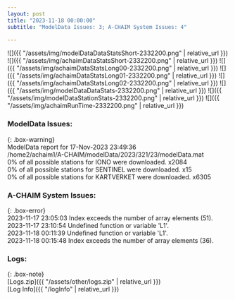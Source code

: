 ```yaml
---
layout: post
title: "2023-11-18 00:00:00"
subtitle: "ModelData Issues: 3; A-CHAIM System Issues: 4"

---
```


![]({{ "/assets/img/modelDataDataStatsShort-2332200.png" | relative_url }})
![]({{ "/assets/img/achaimDataStatsShort-2332200.png" | relative_url }})
![]({{ "/assets/img/achaimDataStatsLong00-2332200.png" | relative_url }})
![]({{ "/assets/img/achaimDataStatsLong01-2332200.png" | relative_url }})
![]({{ "/assets/img/achaimDataStatsLong02-2332200.png" | relative_url }})
![]({{ "/assets/img/modelDataDataStats-2332200.png" | relative_url }})
![]({{ "/assets/img/modelDataStationStats-2332200.png" | relative_url }})
![]({{ "/assets/img/achaimRunTime-2332200.png" | relative_url }})


### ModelData Issues:  
  
{: .box-warning}  
 ModelData report for 17-Nov-2023 23:49:36   
 /home2/achaim1/A-CHAIM/modelData/2023/321/23/modelData.mat   
 0% of all possible stations for IONO were downloaded. x2084   
 0% of all possible stations for SENTINEL were downloaded. x15   
 0% of all possible stations for KARTVERKET were downloaded. x6305   
  
### A-CHAIM System Issues:  
  
{: .box-error}  
2023-11-17 23:05:03 Index exceeds the number of array elements (51).  
2023-11-17 23:10:54 Undefined function or variable 'L1'.  
2023-11-18 00:11:39 Undefined function or variable 'L1'.  
2023-11-18 00:15:48 Index exceeds the number of array elements (36).  

### Logs:  
  
{: .box-note}  
[Logs.zip]({{ "/assets/other/logs.zip" | relative_url }})  
[Log Info]({{ "/logInfo" | relative_url }})  

